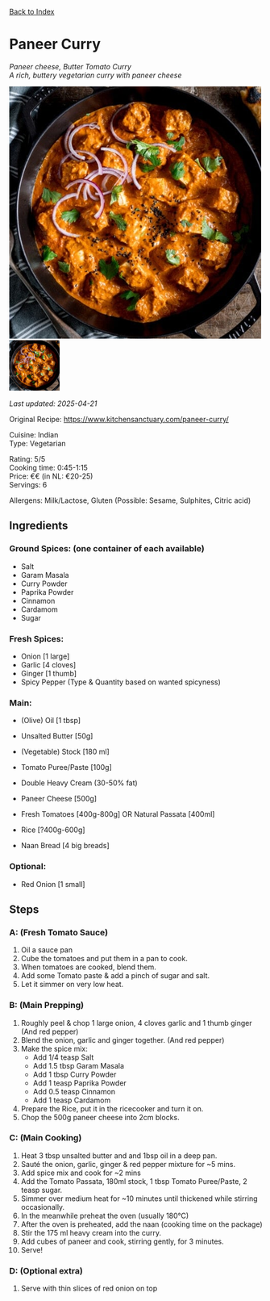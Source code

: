 [Back to Index](/index.md)

# Paneer Curry
*Paneer cheese, Butter Tomato Curry*  
*A rich, buttery vegetarian curry with paneer cheese*

![Paneer Curry Icon](/images/paneer-curry-icon.jpg)
<img src="/images/paneer-curry-icon.jpg" alt="Paneer Curry Icon" height="100"/>

*Last updated: 2025-04-21*

Original Recipe: https://www.kitchensanctuary.com/paneer-curry/

Cuisine: Indian  
Type: Vegetarian

Rating: 5/5  
Cooking time: 0:45-1:15  
Price: €€ (in NL: €20-25)  
Servings: 6  

Allergens: Milk/Lactose, Gluten (Possible: Sesame, Sulphites, Citric acid)

## Ingredients

### Ground Spices: (one container of each available)
- Salt
- Garam Masala 
- Curry Powder
- Paprika Powder
- Cinnamon
- Cardamom
- Sugar


### Fresh Spices:
- Onion [1 large]
- Garlic [4 cloves]
- Ginger [1 thumb]
- Spicy Pepper (Type & Quantity based on wanted spicyness)


### Main:
- (Olive) Oil [1 tbsp]
- Unsalted Butter [50g]
- (Vegetable) Stock [180 ml]
- Tomato Puree/Paste [100g]
- Double Heavy Cream (30-50% fat)
- Paneer Cheese [500g]
- Fresh Tomatoes [400g-800g] OR Natural Passata [400ml]

- Rice [?400g-600g]
- Naan Bread [4 big breads]

### Optional:
- Red Onion [1 small]





## Steps


### A: (Fresh Tomato Sauce)
1. Oil a sauce pan
2. Cube the tomatoes and put them in a pan to cook.
3. When tomatoes are cooked, blend them.
4. Add some Tomato paste & add a pinch of sugar and salt.
5. Let it simmer on very low heat.


### B: (Main Prepping)
1. Roughly peel & chop 1 large onion, 4 cloves garlic and 1 thumb ginger (And red pepper)
2. Blend the onion, garlic and ginger together. (And red pepper)
4. Make the spice mix:
    - Add 1/4 teasp Salt
    - Add 1.5 tbsp Garam Masala
    - Add 1 tbsp Curry Powder
    - Add 1 teasp Paprika Powder
    - Add 0.5 teasp Cinnamon
    - Add 1 teasp Cardamom
5. Prepare the Rice, put it in the ricecooker and turn it on.
6. Chop the 500g paneer cheese into 2cm blocks.



### C: (Main Cooking)
1. Heat 3 tbsp unsalted butter and and 1bsp oil in a deep pan.
2. Sauté the onion, garlic, ginger & red pepper mixture for ~5 mins.
3. Add spice mix and cook for ~2 mins
4. Add the Tomato Passata, 180ml stock, 1 tbsp Tomato Puree/Paste, 2 teasp sugar. 
5. Simmer over medium heat for ~10 minutes until thickened while stirring occasionally.
6. In the meanwhile preheat the oven (usually 180°C)
7. After the oven is preheated, add the naan (cooking time on the package)
8. Stir the 175 ml heavy cream into the curry.
9. Add cubes of paneer and cook, stirring gently, for 3 minutes.
10. Serve!

### D: (Optional extra)
1. Serve with thin slices of red onion on top














